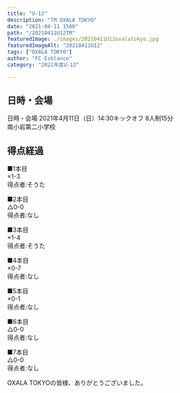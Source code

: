 ```yaml
---
title: "U-12"
description: "TM OXALA TOKYO"
date: "2021-04-11 1500"
path: "/20210411U12TM"
featuredImage: ./images/20210411U12oxalatokyo.jpg
featuredImageAlt: "20210411U12"
tags: ["OXALA TOKYO"]
author: "FC Esblanco"
category: "2021年度U-12"

---
```




## 日時・会場

日時・会場
2021年4月11日（日）14:30キックオフ 8人制15分  
南小岩第二小学校

## 得点経過

■1本目  
×1-3  
得点者:そうた

■2本目  
△0-0  
得点者:なし

■3本目  
×1-4  
得点者:そうた

■4本目  
×0-7  
得点者:なし

■5本目  
×0-1  
得点者:なし

■6本目  
△0-0  
得点者:なし

■7本目  
△0-0  
得点者:なし

OXALA TOKYOの皆様、ありがとうございました。